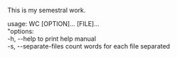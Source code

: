 This is my semestral work.

usage: WC [OPTION]...  [FILE]...  
"options:  
-h, --help            to print help manual  
-s, --separate-files  count words for each file separated
